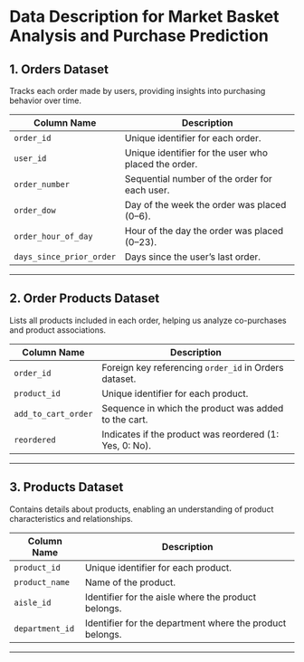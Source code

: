 # Data Description for Market Basket Analysis and Purchase Prediction

## **1. Orders Dataset**
Tracks each order made by users, providing insights into purchasing behavior over time.

| Column Name          | Description                                   |
|----------------------|-----------------------------------------------|
| `order_id`           | Unique identifier for each order.            |
| `user_id`            | Unique identifier for the user who placed the order. |
| `order_number`       | Sequential number of the order for each user. |
| `order_dow`          | Day of the week the order was placed (0–6).  |
| `order_hour_of_day`  | Hour of the day the order was placed (0–23). |
| `days_since_prior_order` | Days since the user’s last order.          |

---

## **2. Order Products Dataset**
Lists all products included in each order, helping us analyze co-purchases and product associations.

| Column Name          | Description                                   |
|----------------------|-----------------------------------------------|
| `order_id`           | Foreign key referencing `order_id` in Orders dataset. |
| `product_id`         | Unique identifier for each product.          |
| `add_to_cart_order`  | Sequence in which the product was added to the cart. |
| `reordered`          | Indicates if the product was reordered (1: Yes, 0: No). |

---

## **3. Products Dataset**
Contains details about products, enabling an understanding of product characteristics and relationships.

| Column Name          | Description                                   |
|----------------------|-----------------------------------------------|
| `product_id`         | Unique identifier for each product.          |
| `product_name`       | Name of the product.                         |
| `aisle_id`           | Identifier for the aisle where the product belongs. |
| `department_id`      | Identifier for the department where the product belongs. |

---
